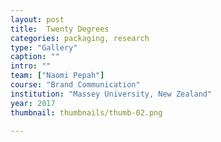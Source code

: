 ```yaml
---
layout: post
title:  Twenty Degrees
categories: packaging, research
type: "Gallery"
caption: ""
intro: ""
team: ["Naomi Pepah"]
course: "Brand Communication"
institution: "Massey University, New Zealand"
year: 2017
thumbnail: thumbnails/thumb-02.png

---
```

